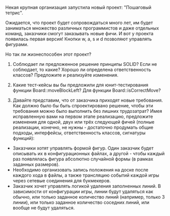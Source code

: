 Некая крупная организация запустила новый проект: "Пошаговый тетрис".

Ожидается, что проект будет сопровождаться много лет, им будет заниматься множество различных программистов и даже отдельных команд, заказчики смогут заказывать новые фичи. И вот у проекта появилась первая версия! Кнопки w, a, s и d позволяют управлять фигурами.

Но так ли жизнеспособен этот проект?

1. Соблюдает ли предложенное решение принципы SOLID? Если не соблюдает, то какие? Хорошо ли определена ответственность классов? Предложите и реализуйте изменения.

2. Какие тест-кейсы вы бы предложили для юнит-тестирования функции Board::moveBlockLeft? Для функции Board::isCorrectMove?

3. Давайте представим, что от заказчика приходят новые требования. Как должно было бы быть спроектировано решение, чтобы эти требования можно было выполнить без лишних трудозатрат? Имея исправленную вами на первом этапе реализацию, предложите изменения для одной, двух или трёх следующей фичей (полные реализации, конечно, не нужны - достаточно продумать общие подходы, интерфейсы, ответственность классов, сигнатуры функций):

- Заказчики хотят управлять формой фигур. Один заказчик будет описывать их в конфигурационных файлах, а другой - чтобы каждый раз появлялась фигура абсолютно случайной формы (в рамках заданных размеров).
- Необходимо организовать запись положения на доске после каждого хода в файлы, а также трансляцию событий каждой игры через сетевые соединения для букмекеров.
- Заказчик хочет управлять логикой удаления заполненных линий. В зависимости от конфигурации игры, линии будут удаляться как обычно, или только заданное количество линий (например, только 3 линии), или только заданное количество соседних линий, или вообще не будут удаляться.
